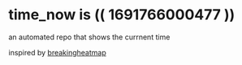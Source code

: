 # time_now is (( 1691766000477 ))

an automated repo that shows the currnent time

inspired by [breakingheatmap](https://github.com/breakingheatmap/breakingheatmap)